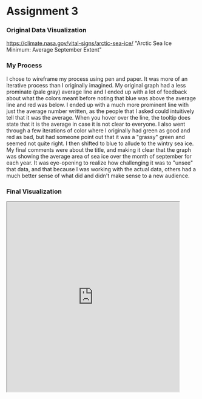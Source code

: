 # Assignment 3

### Original Data Visualization
https://climate.nasa.gov/vital-signs/arctic-sea-ice/ "Arctic Sea Ice Minimum: Average September Extent"

### My Process
I chose to wireframe my process using pen and paper.  It was more of an iterative process than I originally imagined.  My original graph had a less prominate (pale gray) average line and I ended up with a lot of feedback about what the colors meant before noting that blue was above the average line and red was below.  I ended up with a much more prominent line with just the average number written, as the people that I asked could intuitively tell that it was the average.  When you hover over the line, the tooltip does state that it is the average in case it is not clear to everyone.  I also went through a few iterations of color where I originally had green as good and red as bad, but had someone point out that it was a "grassy" green and seemed not quite right.  I then shifted to blue to allude to the wintry sea ice.  My final comments were about the title, and making it clear that the graph was showing the average area of sea ice over the month of september for each year.  It was eye-opening to realize how challenging it was to "unsee" that data, and that because I was working with the actual data, others had a much better sense of what did and didn't make sense to a new audience.

### Final Visualization
<iframe src="https://public.tableau.com/views/ArcticSeaIceExtent_15806938269010/Dashboard1?:showVizHome=no&:embed=true" width="90%" height="500"></iframe>
